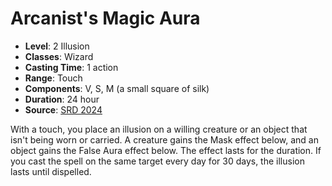 # Arcanist's Magic Aura

- **Level**: 2 Illusion
- **Classes**: Wizard
- **Casting Time**: 1 action
- **Range**: Touch
- **Components**: V, S, M (a small square of silk)
- **Duration**: 24 hour
- **Source**: [SRD 2024](../../../srds/SRD_2024.pdf)

With a touch, you place an illusion on a willing creature or an object that isn't being worn or carried. A creature gains the Mask effect below, and an object gains the False Aura effect below. The effect lasts for the duration. If you cast the spell on the same target every day for 30 days, the illusion lasts until dispelled.

